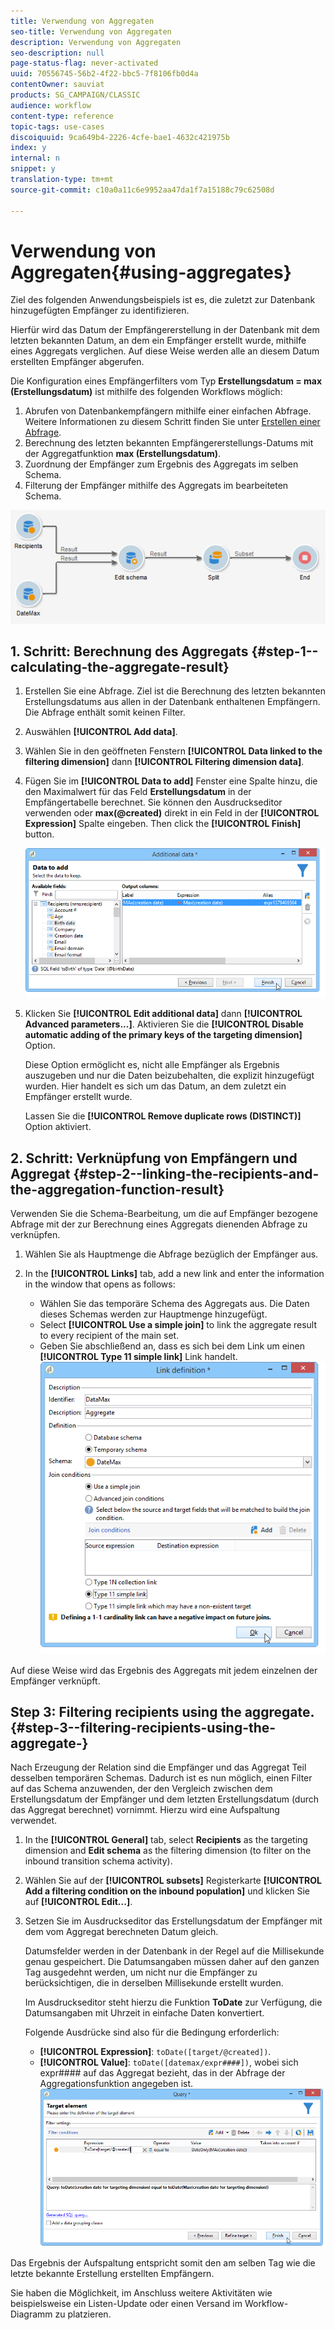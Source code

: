 ```yaml
---
title: Verwendung von Aggregaten
seo-title: Verwendung von Aggregaten
description: Verwendung von Aggregaten
seo-description: null
page-status-flag: never-activated
uuid: 70556745-56b2-4f22-bbc5-7f8106fb0d4a
contentOwner: sauviat
products: SG_CAMPAIGN/CLASSIC
audience: workflow
content-type: reference
topic-tags: use-cases
discoiquuid: 9ca649b4-2226-4cfe-bae1-4632c421975b
index: y
internal: n
snippet: y
translation-type: tm+mt
source-git-commit: c10a0a11c6e9952aa47da1f7a15188c79c62508d

---
```



# Verwendung von Aggregaten{#using-aggregates}

Ziel des folgenden Anwendungsbeispiels ist es, die zuletzt zur Datenbank hinzugefügten Empfänger zu identifizieren.

Hierfür wird das Datum der Empfängererstellung in der Datenbank mit dem letzten bekannten Datum, an dem ein Empfänger erstellt wurde, mithilfe eines Aggregats verglichen. Auf diese Weise werden alle an diesem Datum erstellten Empfänger abgerufen.

Die Konfiguration eines Empfängerfilters vom Typ **Erstellungsdatum = max (Erstellungsdatum)** ist mithilfe des folgenden Workflows möglich:

1. Abrufen von Datenbankempfängern mithilfe einer einfachen Abfrage. Weitere Informationen zu diesem Schritt finden Sie unter [Erstellen einer Abfrage](../../workflow/using/query.md#creating-a-query).
1. Berechnung des letzten bekannten Empfängererstellungs-Datums mit der Aggregatfunktion **max (Erstellungsdatum)**.
1. Zuordnung der Empfänger zum Ergebnis des Aggregats im selben Schema.
1. Filterung der Empfänger mithilfe des Aggregats im bearbeiteten Schema.

![](assets/datamanagement_usecase_1.png)

## 1. Schritt: Berechnung des Aggregats {#step-1--calculating-the-aggregate-result}

1. Erstellen Sie eine Abfrage. Ziel ist die Berechnung des letzten bekannten Erstellungsdatums aus allen in der Datenbank enthaltenen Empfängern. Die Abfrage enthält somit keinen Filter.
1. Auswählen **[!UICONTROL Add data]**.
1. Wählen Sie in den geöffneten Fenstern **[!UICONTROL Data linked to the filtering dimension]** dann **[!UICONTROL Filtering dimension data]**.
1. Fügen Sie im **[!UICONTROL Data to add]** Fenster eine Spalte hinzu, die den Maximalwert für das Feld **Erstellungsdatum** in der Empfängertabelle berechnet. Sie können den Ausdruckseditor verwenden oder **max(@created)** direkt in ein Feld in der **[!UICONTROL Expression]** Spalte eingeben. Then click the **[!UICONTROL Finish]** button.

   ![](assets/datamanagement_usecase_2.png)

1. Klicken Sie **[!UICONTROL Edit additional data]** dann **[!UICONTROL Advanced parameters...]**. Aktivieren Sie die **[!UICONTROL Disable automatic adding of the primary keys of the targeting dimension]** Option.

   Diese Option ermöglicht es, nicht alle Empfänger als Ergebnis auszugeben und nur die Daten beizubehalten, die explizit hinzugefügt wurden. Hier handelt es sich um das Datum, an dem zuletzt ein Empfänger erstellt wurde.

   Lassen Sie die **[!UICONTROL Remove duplicate rows (DISTINCT)]** Option aktiviert.

## 2. Schritt: Verknüpfung von Empfängern und Aggregat {#step-2--linking-the-recipients-and-the-aggregation-function-result}

Verwenden Sie die Schema-Bearbeitung, um die auf Empfänger bezogene Abfrage mit der zur Berechnung eines Aggregats dienenden Abfrage zu verknüpfen.

1. Wählen Sie als Hauptmenge die Abfrage bezüglich der Empfänger aus.
1. In the **[!UICONTROL Links]** tab, add a new link and enter the information in the window that opens as follows:

   * Wählen Sie das temporäre Schema des Aggregats aus. Die Daten dieses Schemas werden zur Hauptmenge hinzugefügt.
   * Select **[!UICONTROL Use a simple join]** to link the aggregate result to every recipient of the main set.
   * Geben Sie abschließend an, dass es sich bei dem Link um einen **[!UICONTROL Type 11 simple link]** Link handelt.
   ![](assets/datamanagement_usecase_3.png)

Auf diese Weise wird das Ergebnis des Aggregats mit jedem einzelnen der Empfänger verknüpft.

## Step 3: Filtering recipients using the aggregate. {#step-3--filtering-recipients-using-the-aggregate-}

Nach Erzeugung der Relation sind die Empfänger und das Aggregat Teil desselben temporären Schemas. Dadurch ist es nun möglich, einen Filter auf das Schema anzuwenden, der den Vergleich zwischen dem Erstellungsdatum der Empfänger und dem letzten Erstellungsdatum (durch das Aggregat berechnet) vornimmt. Hierzu wird eine Aufspaltung verwendet.

1. In the **[!UICONTROL General]** tab, select **Recipients** as the targeting dimension and **Edit schema** as the filtering dimension (to filter on the inbound transition schema activity).
1. Wählen Sie auf der **[!UICONTROL subsets]** Registerkarte **[!UICONTROL Add a filtering condition on the inbound population]** und klicken Sie auf **[!UICONTROL Edit...]**.
1. Setzen Sie im Ausdruckseditor das Erstellungsdatum der Empfänger mit dem vom Aggregat berechneten Datum gleich.

   Datumsfelder werden in der Datenbank in der Regel auf die Millisekunde genau gespeichert. Die Datumsangaben müssen daher auf den ganzen Tag ausgedehnt werden, um nicht nur die Empfänger zu berücksichtigen, die in derselben Millisekunde erstellt wurden.

   Im Ausdruckseditor steht hierzu die Funktion **ToDate** zur Verfügung, die Datumsangaben mit Uhrzeit in einfache Daten konvertiert.

   Folgende Ausdrücke sind also für die Bedingung erforderlich:

   * **[!UICONTROL Expression]**: `toDate([target/@created])`.
   * **[!UICONTROL Value]**: `toDate([datemax/expr####])`, wobei sich expr#### auf das Aggregat bezieht, das in der Abfrage der Aggregationsfunktion angegeben ist.
   ![](assets/datamanagement_usecase_4.png)

Das Ergebnis der Aufspaltung entspricht somit den am selben Tag wie die letzte bekannte Erstellung erstellten Empfängern.

Sie haben die Möglichkeit, im Anschluss weitere Aktivitäten wie beispielsweise ein Listen-Update oder einen Versand im Workflow-Diagramm zu platzieren.
